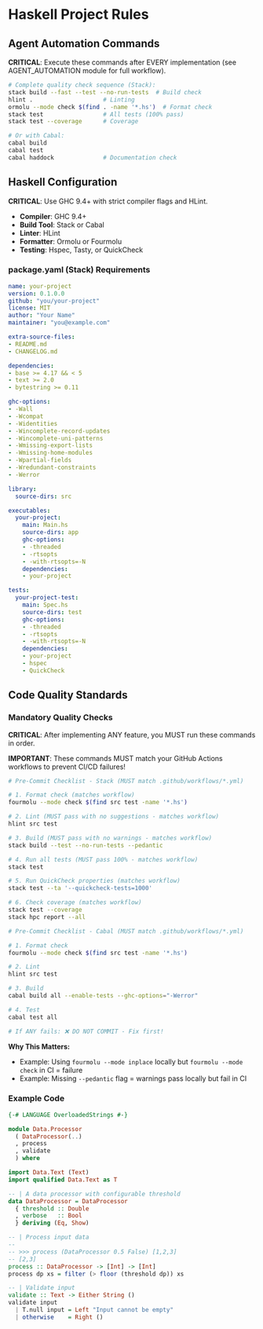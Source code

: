 <!-- HASKELL:START -->
# Haskell Project Rules

## Agent Automation Commands

**CRITICAL**: Execute these commands after EVERY implementation (see AGENT_AUTOMATION module for full workflow).

```bash
# Complete quality check sequence (Stack):
stack build --fast --test --no-run-tests  # Build check
hlint .                    # Linting
ormolu --mode check $(find . -name '*.hs')  # Format check
stack test                 # All tests (100% pass)
stack test --coverage      # Coverage

# Or with Cabal:
cabal build
cabal test
cabal haddock              # Documentation check
```

## Haskell Configuration

**CRITICAL**: Use GHC 9.4+ with strict compiler flags and HLint.

- **Compiler**: GHC 9.4+
- **Build Tool**: Stack or Cabal
- **Linter**: HLint
- **Formatter**: Ormolu or Fourmolu
- **Testing**: Hspec, Tasty, or QuickCheck

### package.yaml (Stack) Requirements

```yaml
name: your-project
version: 0.1.0.0
github: "you/your-project"
license: MIT
author: "Your Name"
maintainer: "you@example.com"

extra-source-files:
- README.md
- CHANGELOG.md

dependencies:
- base >= 4.17 && < 5
- text >= 2.0
- bytestring >= 0.11

ghc-options:
- -Wall
- -Wcompat
- -Widentities
- -Wincomplete-record-updates
- -Wincomplete-uni-patterns
- -Wmissing-export-lists
- -Wmissing-home-modules
- -Wpartial-fields
- -Wredundant-constraints
- -Werror

library:
  source-dirs: src

executables:
  your-project:
    main: Main.hs
    source-dirs: app
    ghc-options:
    - -threaded
    - -rtsopts
    - -with-rtsopts=-N
    dependencies:
    - your-project

tests:
  your-project-test:
    main: Spec.hs
    source-dirs: test
    ghc-options:
    - -threaded
    - -rtsopts
    - -with-rtsopts=-N
    dependencies:
    - your-project
    - hspec
    - QuickCheck
```

## Code Quality Standards

### Mandatory Quality Checks

**CRITICAL**: After implementing ANY feature, you MUST run these commands in order.

**IMPORTANT**: These commands MUST match your GitHub Actions workflows to prevent CI/CD failures!

```bash
# Pre-Commit Checklist - Stack (MUST match .github/workflows/*.yml)

# 1. Format check (matches workflow)
fourmolu --mode check $(find src test -name '*.hs')

# 2. Lint (MUST pass with no suggestions - matches workflow)
hlint src test

# 3. Build (MUST pass with no warnings - matches workflow)
stack build --test --no-run-tests --pedantic

# 4. Run all tests (MUST pass 100% - matches workflow)
stack test

# 5. Run QuickCheck properties (matches workflow)
stack test --ta '--quickcheck-tests=1000'

# 6. Check coverage (matches workflow)
stack test --coverage
stack hpc report --all

# Pre-Commit Checklist - Cabal (MUST match .github/workflows/*.yml)

# 1. Format check
fourmolu --mode check $(find src test -name '*.hs')

# 2. Lint
hlint src test

# 3. Build
cabal build all --enable-tests --ghc-options="-Werror"

# 4. Test
cabal test all

# If ANY fails: ❌ DO NOT COMMIT - Fix first!
```

**Why This Matters:**
- Example: Using `fourmolu --mode inplace` locally but `fourmolu --mode check` in CI = failure
- Example: Missing `--pedantic` flag = warnings pass locally but fail in CI

### Example Code

```haskell
{-# LANGUAGE OverloadedStrings #-}

module Data.Processor
  ( DataProcessor(..)
  , process
  , validate
  ) where

import Data.Text (Text)
import qualified Data.Text as T

-- | A data processor with configurable threshold
data DataProcessor = DataProcessor
  { threshold :: Double
  , verbose   :: Bool
  } deriving (Eq, Show)

-- | Process input data
--
-- >>> process (DataProcessor 0.5 False) [1,2,3]
-- [2,3]
process :: DataProcessor -> [Int] -> [Int]
process dp xs = filter (> floor (threshold dp)) xs

-- | Validate input
validate :: Text -> Either String ()
validate input
  | T.null input = Left "Input cannot be empty"
  | otherwise    = Right ()
```

<!-- HASKELL:END -->

